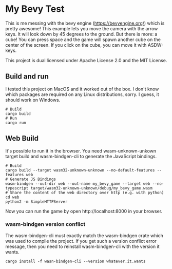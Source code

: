 # My Bevy Test

This is me messing with the bevy engine (https://bevyengine.org/) which is pretty
awesome!
This example lets you move the camera with the arrow keys.  It will look down 
by 45 degrees to the ground.  But there is more:  a cube!  You can press space 
and the game will spawn another cube on the center of the screen.   If 
you click on the cube, you can move it with ASDW-keys.

This project is dual licensed under Apache License 2.0 and the MIT License.

## Build and run

I tested this project on MacOS and it worked out of the box.  I don't know which
packages are required on any Linux distributions, sorry.  I guess, it should work
on Windows.

```
# Build
cargo build
# Run
cargo run
```

## Web Build

It's possible to run it in the browser.  You need wasm-unknown-unkown target
build and wasm-bindgen-cli to generate the JavaScript bindings.

```
# Build
cargo build --target wasm32-unknown-unknown --no-default-features --features web
# Generate JS Bindings
wasm-bindgen --out-dir web --out-name my_bevy_game --target web --no-typescript target/wasm32-unknown-unknown/debug/my_bevy_game.wasm
# Share the content of the web directory over http (e.g. with python)
cd web
python2 -m SimpleHTTPServer
```

Now you can run the game by open http://localhost:8000 in your browser.

### wasm-bindgen version conflict
The wasm-bindgen-cli must exactly match the wasm-bindgen crate which was used
to compile the project.  If you get such a version conflict error message, then
you need to reinstall wasm-bindgen-cli with the version it wants.

```
cargo install -f wasn-bindgen-cli --version whatever.it.wants
```
